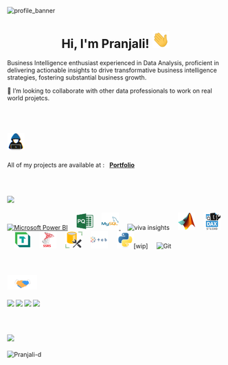 ![profile_banner](https://github.com/Pranjali-d/Pranjali-d/assets/49934575/749ef44e-345b-43cb-96a5-664c3d36c20c)





<h1 align="center">Hi, I'm Pranjali! <img src="https://raw.githubusercontent.com/Pranjali-d/Pranjali-d/main/resources/wave.gif" width="40" height="40"/> </h1>
 Business Intelligence  enthusiast  experienced in Data Analysis, proficient in delivering actionable insights to drive transformative business intelligence strategies, fostering substantial business growth.
</p>


👯 I’m looking to collaborate with other data professionals to work on real world  projetcs.
</br>
</br>
</br>

<h1> <picture> <img src = "https://github.com/0xAbdulKhalid/0xAbdulKhalid/raw/main/assets/mdImages/about_me.gif" width = 40px></picture>  </h1>

 All of my projects are available at : &nbsp;   <b> [Portfolio](https://github.com/Pranjali-d/Portfolio)</b>
  
</br>



## <img src="https://media2.giphy.com/media/QssGEmpkyEOhBCb7e1/giphy.gif?cid=ecf05e47a0n3gi1bfqntqmob8g9aid1oyj2wr3ds3mg700bl&rid=giphy.gif" width = 30px>
</a> <a href="https://powerbi.microsoft.com/en/" target="_blank" rel="noreferrer"> <img src="https://upload.wikimedia.org/wikipedia/commons/thumb/c/cf/New_Power_BI_Logo.svg/600px-New_Power_BI_Logo.svg.png?20210102182532" alt="Microsoft Power BI" width="40" height="40"/></a></a>  &nbsp; &nbsp;
<a href="https://www.microsoft.com/en-us/microsoft-365/excel" target="_blank" rel="noreferrer"> 
<img src="https://raw.githubusercontent.com/Pranjali-d/Pranjali-d/main/resources/poweer%20query%20logo.jpg" alt="excel" width="40" height="40"/></a>   &nbsp; &nbsp;
<a href="https://www.mysql.com/" target="_blank" rel="noreferrer"> <img src="https://raw.githubusercontent.com/devicons/devicon/master/icons/mysql/mysql-original-wordmark.svg" alt="mysql" width="40" height="40"/> </a>   &nbsp; &nbsp;
<img src="https://microsoft.github.io/vivainsights/logo.png" alt="viva insights" width="40" height="40"/>  &nbsp; &nbsp;
<img src="https://github.com/Pranjali-d/Pranjali-d/blob/main/resources/matlab%20logo.jpg" alt="matlab" width="40" height="40"/> </a>   &nbsp; &nbsp;
<img src="https://github.com/Pranjali-d/Pranjali-d/blob/main/resources/dax%20studio%20logo.png" alt="dax studio" width="40" height="40"/> </a>   &nbsp; &nbsp;
<img src="https://github.com/Pranjali-d/Pranjali-d/blob/main/resources/tabuar%20logo.jpg" alt="sql server" width="40" height="40"/> </a>   &nbsp; &nbsp;
<img src="https://github.com/Pranjali-d/Pranjali-d/blob/main/resources/ssrs%20logo.png" alt="SSRS" width="40" height="40"/> </a>   &nbsp; &nbsp;
<img src="https://github.com/Pranjali-d/Pranjali-d/blob/main/resources/ssms%20logo.png" alt="SSMS" width="40" height="40"/> </a>   &nbsp; &nbsp;     <img src="https://github.com/Pranjali-d/Pranjali-d/blob/main/resources/tableau%20logo.jpg" alt="Tableau" width="40" height="40"/> </a>   &nbsp; &nbsp;  <img src="https://raw.githubusercontent.com/devicons/devicon/master/icons/python/python-original.svg" alt="python" width="40" height="40"/>[wip]  </a>   &nbsp; &nbsp;    ![Git](https://img.shields.io/badge/git-%23F05033.svg?style=for-the-badge&logo=git&logoColor=white)   &nbsp;

 <!---
 ![GitHub](https://img.shields.io/badge/github-%23121011.svg?style=for-the-badge&logo=github&logoColor=white)
 https://img.shields.io/badge/Microsoft_Azure-0089D6?style=for-the-badge&logo=microsoft-azure&logoColor=white
 -->
  </br>



## <img src="https://github.com/0xAbdulKhalid/0xAbdulKhalid/raw/main/assets/mdImages/handshake.gif" width = 70px> 
 <a href="https://www.linkedin.com/in/pranjali-dongare-86443017b/"> <img align="center" src="https://img.shields.io/badge/Linkedin-%231DA1F2.svg?style=for-the-badge&logo=linkedin&logoColor=white" height="30"/></a>
 <a href="https://medium.com/@data-biz-tales" > <img align="center" src="https://img.shields.io/badge/Medium-000000.svg?style=for-the-badge&logo=Medium&logoColor=white" height="30"/></a>
  <a href="mailto:dongarepranjali1599@gmail.com" > <img align="center" src="https://img.shields.io/badge/Gmail-EA4335.svg?style=for-the-badge&logo=Gmail&logoColor=white" height="30"/></a>
 <a href="https://www.hackerrank.com/profile/Pranjali_d"> <img align="center" src="https://img.shields.io/badge/HackerRank-00EA64.svg?style=for-the-badge&logo=HackerRank&logoColor=white"  height="30" /></a>
  </br>


</br>

## <img src="https://media.giphy.com/media/iY8CRBdQXODJSCERIr/giphy.gif" width = 40px > 
 <p align="left">
  <img src="https://komarev.com/ghpvc/?username=Pranjali-d&label=Profile%20views&color=0e75b6&style=flat" alt="Pranjali-d" />
  </p>


              


  
 <!---
 <a href="https://www.microsoft.com/en-us/microsoft-365/powerpoint" target="_blank" rel="noreferrer"> <img src="https://upload.wikimedia.org/wikipedia/commons/3/3b/Microsoft_PowerPoint_Logo.png" alt="Microsoft Power Point" width="40" height="40"/></a>  &nbsp; &nbsp;

 	http://ForTheBadge.com/images/badges/built-with-love.svg
 
 -->
  
 
